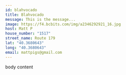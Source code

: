 ```yaml
---
id: blahvocado
title: Blahvocado
message: This is the message...
image: https://f4.bcbits.com/img/a2346292921_16.jpg
host: Matt P
house_number: "1517"
street_name: Route 179
lat: "40.3680643"
long: "40.3680643"
email: mattpigs@gmail.com
---
```

body content